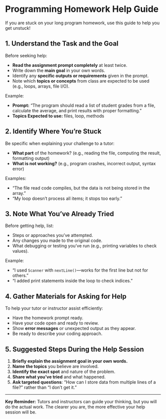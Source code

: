 # Programming Homework Help Guide

If you are stuck on your long program homework, use this guide to help you get unstuck!

## 1. Understand the Task and the Goal

Before seeking help:

- **Read the assignment prompt completely** at least twice.
- Write down the **main goal** in your own words.
- Identify any **specific outputs or requirements** given in the prompt.
- Note which **topics or concepts** from class are expected to be used (e.g., loops, arrays, file I/O).

Example: 

- **Prompt:** “The program should read a list of student grades from a file, calculate the average, and print results with proper formatting.”
- **Topics Expected to use:** files, loop, methods

  
## 2. Identify Where You’re Stuck

Be specific when explaining your challenge to a tutor:

- **What part** of the homework? (e.g., reading the file, computing the result, formatting output)
- **What is not working?** (e.g., program crashes, incorrect output, syntax error)

Examples:

- “The file read code compiles, but the data is not being stored in the array.”
- “My loop doesn’t process all items; it stops too early.”


## 3. Note What You’ve Already Tried

Before getting help, list:

- Steps or approaches you’ve attempted.
- Any changes you made to the original code.
- What debugging or testing you’ve run (e.g., printing variables to check values).

Example:

- “I used `Scanner` with `nextLine()`—works for the first line but not for others.”
- “I added print statements inside the loop to check indices.”


## 4. Gather Materials for Asking for Help

To help your tutor or instructor assist efficiently:

- Have the homework prompt ready.
- Have your code open and ready to review.
- Show **error messages** or unexpected output as they appear.
- Be ready to describe your coding approach.


## 5. Suggested Steps During the Help Session

1. **Briefly explain the assignment goal in your own words.**
2. **Name the topics** you believe are involved.
3. **Identify the exact spot** and nature of the problem.
4. **Share what you’ve tried** and what happened.
5. **Ask targeted questions**: “How can I store data from multiple lines of a file?” rather than “I don’t get it.”

***
**Key Reminder:** Tutors and instructors can guide your thinking, but you will do the actual work. The clearer you are, the more effective your help session will be.

